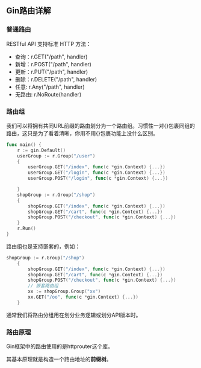 ## Gin路由详解
### 普通路由
RESTful API 支持标准 HTTP 方法：
- 查询：r.GET("/path", handler)
- 新增：r.POST("/path", handler)
- 更新：r.PUT("/path", handler)
- 删除：r.DELETE("/path", handler)
- 任意: r.Any("/path", handler)
- 无路由: r.NoRoute(handler)


### 路由组
我们可以将拥有共同URL前缀的路由划分为一个路由组。习惯性一对{}包裹同组的路由，这只是为了看着清晰，你用不用{}包裹功能上没什么区别。
```go
func main() {
	r := gin.Default()
	userGroup := r.Group("/user")
	{
		userGroup.GET("/index", func(c *gin.Context) {...})
		userGroup.GET("/login", func(c *gin.Context) {...})
		userGroup.POST("/login", func(c *gin.Context) {...})

	}
	shopGroup := r.Group("/shop")
	{
		shopGroup.GET("/index", func(c *gin.Context) {...})
		shopGroup.GET("/cart", func(c *gin.Context) {...})
		shopGroup.POST("/checkout", func(c *gin.Context) {...})
	}
	r.Run()
}
```
路由组也是支持嵌套的，例如：
```go
shopGroup := r.Group("/shop")
	{
		shopGroup.GET("/index", func(c *gin.Context) {...})
		shopGroup.GET("/cart", func(c *gin.Context) {...})
		shopGroup.POST("/checkout", func(c *gin.Context) {...})
		// 嵌套路由组
		xx := shopGroup.Group("xx")
		xx.GET("/oo", func(c *gin.Context) {...})
	}
```
通常我们将路由分组用在划分业务逻辑或划分API版本时。

### 路由原理
Gin框架中的路由使用的是httprouter这个库。

其基本原理就是构造一个路由地址的**前缀树**。

